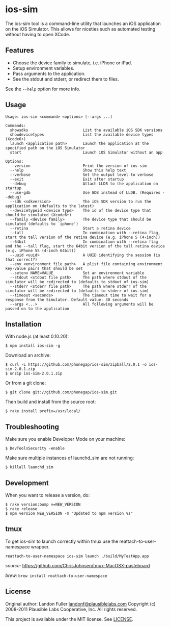 ios-sim
=======

The ios-sim tool is a command-line utility that launches an iOS application on
the iOS Simulator. This allows for niceties such as automated testing without
having to open XCode.

Features
--------

* Choose the device family to simulate, i.e. iPhone or iPad.
* Setup environment variables.
* Pass arguments to the application.
* See the stdout and stderr, or redirect them to files.

See the `--help` option for more info.

Usage
-----

```
Usage: ios-sim <command> <options> [--args ...]

Commands:
  showsdks                        List the available iOS SDK versions
  showdevicetypes                 List the available device types (Xcode6+)
  launch <application path>       Launch the application at the specified path on the iOS Simulator
  start                           Launch iOS Simulator without an app

Options:
  --version                       Print the version of ios-sim
  --help                          Show this help text
  --verbose                       Set the output level to verbose
  --exit                          Exit after startup
  --debug                         Attach LLDB to the application on startup
  --use-gdb                       Use GDB instead of LLDB. (Requires --debug)
  --sdk <sdkversion>              The iOS SDK version to run the application on (defaults to the latest)
  --devicetypeid <device type>    The id of the device type that should be simulated (Xcode6+)
  --family <device family>        The device type that should be simulated (defaults to `iphone')
  --retina                        Start a retina device
  --tall                          In combination with --retina flag, start the tall version of the retina device (e.g. iPhone 5 (4-inch))
  --64bit                         In combination with --retina flag and the --tall flag, start the 64bit version of the tall retina device (e.g. iPhone 5S (4-inch 64bit))
  --uuid <uuid>                   A UUID identifying the session (is that correct?)
  --env <environment file path>   A plist file containing environment key-value pairs that should be set
  --setenv NAME=VALUE             Set an environment variable
  --stdout <stdout file path>     The path where stdout of the simulator will be redirected to (defaults to stdout of ios-sim)
  --stderr <stderr file path>     The path where stderr of the simulator will be redirected to (defaults to stderr of ios-sim)
  --timeout <seconds>             The timeout time to wait for a response from the Simulator. Default value: 30 seconds
  --args <...>                    All following arguments will be passed on to the application
```

Installation
------------

With node.js (at least 0.10.20):

    $ npm install ios-sim -g

Download an archive:

    $ curl -L https://github.com/phonegap/ios-sim/zipball/2.0.1 -o ios-sim-2.0.1.zip
    $ unzip ios-sim-2.0.1.zip

Or from a git clone:

    $ git clone git://github.com/phonegap/ios-sim.git

Then build and install from the source root:

    $ rake install prefix=/usr/local/

Troubleshooting
------------

Make sure you enable Developer Mode on your machine:
    
    $ DevToolsSecurity -enable

Make sure multiple instances of launchd_sim are not running:
    
    $ killall launchd_sim
    
Development
-----------

When you want to release a version, do:

    $ rake version:bump v=NEW_VERSION
    $ rake release
    $ npm version NEW_VERSION -m "Updated to npm version %s"
    
tmux
-----

To get ios-sim to launch correctly within tmux use the reattach-to-user-namespace wrapper.

```
reattach-to-user-namespace ios-sim launch ./build/MyTestApp.app
```
*source:* https://github.com/ChrisJohnsen/tmux-MacOSX-pasteboard

*brew:*  ```brew install reattach-to-user-namespace```

License
-------

Original author: Landon Fuller <landonf@plausiblelabs.com>
Copyright (c) 2008-2011 Plausible Labs Cooperative, Inc.
All rights reserved.

This project is available under the MIT license. See [LICENSE][license].

[license]: https://github.com/phonegap/ios-sim/blob/master/LICENSE
